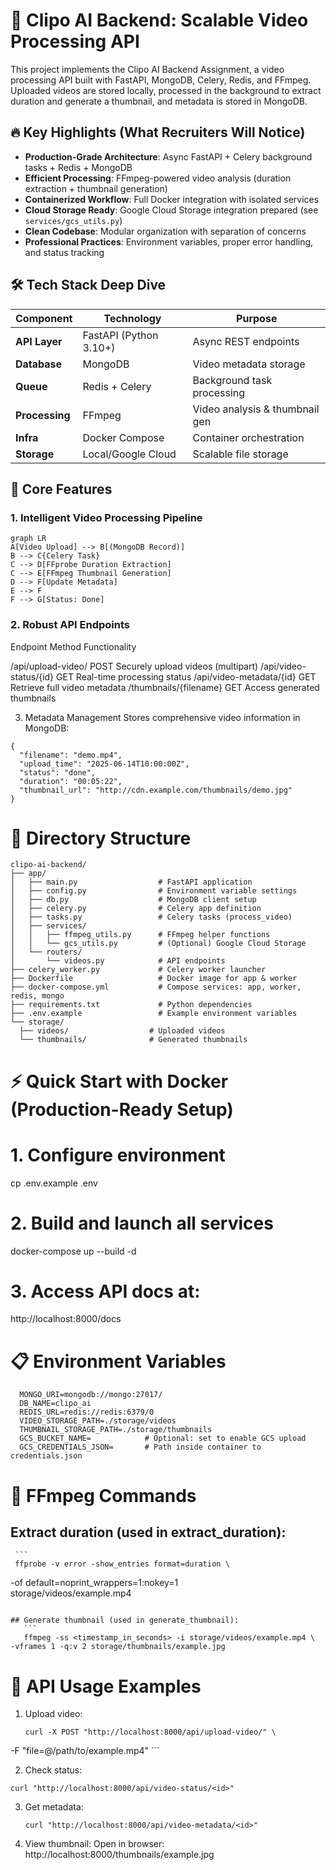 # 🚀 Clipo AI Backend: Scalable Video Processing API

This project implements the Clipo AI Backend Assignment, a video processing API built with FastAPI, MongoDB, Celery, Redis, and FFmpeg. Uploaded videos are stored locally, processed in the background to extract duration and generate a thumbnail, and metadata is stored in MongoDB.


## 🔥 Key Highlights (What Recruiters Will Notice)

- **Production-Grade Architecture**: Async FastAPI + Celery background tasks + Redis + MongoDB
- **Efficient Processing**: FFmpeg-powered video analysis (duration extraction + thumbnail generation)
- **Containerized Workflow**: Full Docker integration with isolated services
- **Cloud Storage Ready**: Google Cloud Storage integration prepared (see `services/gcs_utils.py`)
- **Clean Codebase**: Modular organization with separation of concerns
- **Professional Practices**: Environment variables, proper error handling, and status tracking



## 🛠 Tech Stack Deep Dive

| Component       | Technology             | Purpose                          |
|-----------------|------------------------|----------------------------------|
| **API Layer**   | FastAPI (Python 3.10+) | Async REST endpoints             |
| **Database**    | MongoDB                | Video metadata storage           |
| **Queue**       | Redis + Celery         | Background task processing       |
| **Processing**  | FFmpeg                 | Video analysis & thumbnail gen   |
| **Infra**       | Docker Compose         | Container orchestration          |
| **Storage**     | Local/Google Cloud     | Scalable file storage            |

## 🌟 Core Features

### 1. Intelligent Video Processing Pipeline
```mermaid
graph LR
A[Video Upload] --> B[(MongoDB Record)]
B --> C{Celery Task}
C --> D[FFprobe Duration Extraction]
C --> E[FFmpeg Thumbnail Generation]
D --> F[Update Metadata]
E --> F
F --> G[Status: Done]
```



### 2. Robust API Endpoints


Endpoint	                Method	      Functionality

/api/upload-video/	         POST   	Securely upload videos (multipart)
/api/video-status/{id}	     GET	    Real-time processing status
/api/video-metadata/{id}	 GET	    Retrieve full video metadata
/thumbnails/{filename}	     GET	    Access generated thumbnails


3. Metadata Management
Stores comprehensive video information in MongoDB:

```
{
  "filename": "demo.mp4",
  "upload_time": "2025-06-14T10:00:00Z",
  "status": "done",
  "duration": "00:05:22",
  "thumbnail_url": "http://cdn.example.com/thumbnails/demo.jpg"
}
```

# 📂 Directory Structure
  ```
  clipo-ai-backend/
├── app/
│   ├── main.py                  # FastAPI application
│   ├── config.py                # Environment variable settings
│   ├── db.py                    # MongoDB client setup
│   ├── celery.py                # Celery app definition
│   ├── tasks.py                 # Celery tasks (process_video)
│   ├── services/
│   │   ├── ffmpeg_utils.py      # FFmpeg helper functions
│   │   └── gcs_utils.py         # (Optional) Google Cloud Storage
│   └── routers/
│       └── videos.py            # API endpoints
├── celery_worker.py             # Celery worker launcher
├── Dockerfile                   # Docker image for app & worker
├── docker-compose.yml           # Compose services: app, worker, redis, mongo
├── requirements.txt             # Python dependencies
├── .env.example                 # Example environment variables
└── storage/
    ├── videos/                  # Uploaded videos
    └── thumbnails/              # Generated thumbnails
```

# ⚡ Quick Start with Docker (Production-Ready Setup)

 
 # 1. Configure environment
cp .env.example .env

# 2. Build and launch all services
docker-compose up --build -d

# 3. Access API docs at:
http://localhost:8000/docs


#  📋 Environment Variables
   ```
     MONGO_URI=mongodb://mongo:27017/
     DB_NAME=clipo_ai
     REDIS_URL=redis://redis:6379/0
     VIDEO_STORAGE_PATH=./storage/videos
     THUMBNAIL_STORAGE_PATH=./storage/thumbnails
     GCS_BUCKET_NAME=            # Optional: set to enable GCS upload
     GCS_CREDENTIALS_JSON=       # Path inside container to credentials.json
   ```


# 🔧 FFmpeg Commands
  ## Extract duration (used in extract_duration):
     ```
     ffprobe -v error -show_entries format=duration \
  -of default=noprint_wrappers=1:nokey=1 \
  storage/videos/example.mp4
  ```

  ## Generate thumbnail (used in generate_thumbnail):
     ```
     ffmpeg -ss <timestamp_in_seconds> -i storage/videos/example.mp4 \
  -vframes 1 -q:v 2 storage/thumbnails/example.jpg
  ```

# 🔄 API Usage Examples

 1. Upload video:
    ```
    curl -X POST "http://localhost:8000/api/upload-video/" \
  -F "file=@/path/to/example.mp4"
    ```

2. Check status:
  ```
  curl "http://localhost:8000/api/video-status/<id>"
  ```

3. Get metadata:
   ```
   curl "http://localhost:8000/api/video-metadata/<id>"
   ```

4. View thumbnail:
     Open in browser:  http://localhost:8000/thumbnails/example.jpg

          
